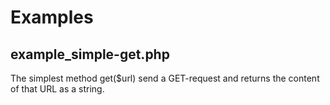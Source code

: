 # Examples

## example_simple-get.php
The simplest method get($url) send a GET-request and returns the content of that URL as a string.
